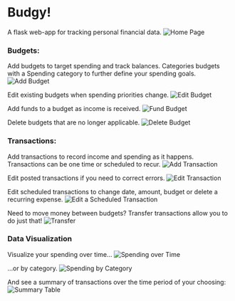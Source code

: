# Budgy!
 A flask web-app for tracking personal financial data.
![Home Page](images/Budgy_Landing.PNG)

### Budgets:

Add budgets to target spending and track balances. Categories budgets with a Spending category to further define your spending goals. 
![Add Budget](images/Budgy_Budget,Add.PNG)

Edit existing budgets when spending priorities change.
![Edit Budget](images/Budgy_Budget,Edit.PNG)

Add funds to a budget as income is received.
![Fund Budget](images/Budgy_Budget,Fund.PNG)

Delete budgets that are no longer applicable.
![Delete Budget](images/Budgy_Budget,Delete.PNG)

### Transactions:

Add transactions to record income and spending as it happens. Transactions can be one time or scheduled to recur. 
![Add Transaction](images/Budgy_Transaction,Add.PNG)

Edit posted transactions if you need to correct errors. 
![Edit Transaction](images/Budgy_Transaction,Edit.PNG)

Edit scheduled transactions to change date, amount, budget or delete a recurring expense. 
![Edit a Scheduled Transaction](images/Budgy_Transaction,EditSched.PNG)

Need to move money between budgets? Transfer transactions allow you to do just that! 
![Transfer](images/Budgy_Transaction,Transfer.PNG)

### Data Visualization

Visualize your spending over time...
![Spending over Time](images/Budgy_Vis,IvS.PNG)

...or by category. 
![Spending by Category](images/Budgy_Vis,SbC.PNG)

And see a summary of transactions over the time period of your choosing:
![Summary Table](images/Budgy_Vis,Sum.PNG)

